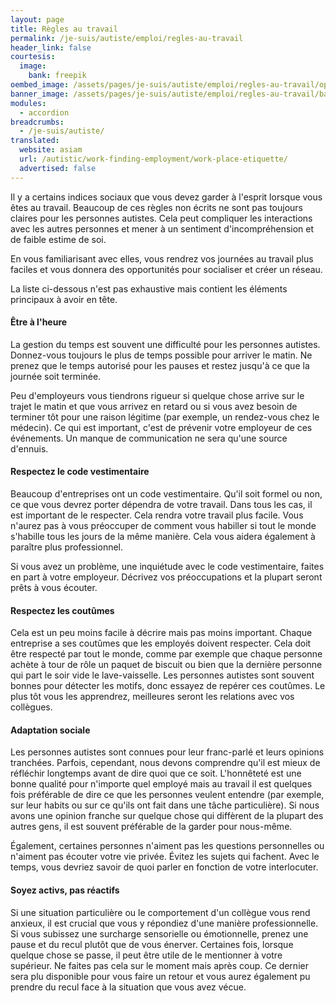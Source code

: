 ```yaml
---
layout: page
title: Règles au travail
permalink: /je-suis/autiste/emploi/regles-au-travail
header_link: false
courtesis:
  image:
    bank: freepik
oembed_image: /assets/pages/je-suis/autiste/emploi/regles-au-travail/opengraph.jpg
banner_image: /assets/pages/je-suis/autiste/emploi/regles-au-travail/banner.jpg
modules:
  - accordion
breadcrumbs:
  - /je-suis/autiste/
translated:
  website: asiam
  url: /autistic/work-finding-employment/work-place-etiquette/
  advertised: false
---
```


Il y a certains indices sociaux que vous devez garder à l'esprit lorsque vous êtes au travail.
Beaucoup de ces règles non écrits ne sont pas toujours claires pour les personnes autistes.
Cela peut compliquer les interactions avec les autres personnes et mener à un sentiment d'incompréhension et de faible estime de soi.

En vous familiarisant avec elles, vous rendrez vos journées au travail plus faciles et vous donnera des opportunités pour socialiser et créer un réseau.

La liste ci-dessous n'est pas exhaustive mais contient les éléments principaux à avoir en tête.

<amp-accordion animate expand-single-section disable-session-states>
 <section expanded>
  <h4 class="n"><span></span>Être à l'heure</h4>
  <div>
<p>La gestion du temps est souvent une difficulté pour les personnes autistes. Donnez-vous toujours le plus de temps possible pour arriver le matin. Ne prenez que le temps autorisé pour les pauses et restez jusqu'à ce que la journée
soit terminée.</p>
<p>Peu d'employeurs vous tiendrons rigueur si quelque chose arrive sur le trajet le matin et que vous arrivez en retard ou 
si vous avez besoin de terminer tôt pour une raison légitime (par exemple, un rendez-vous chez le médecin).
Ce qui est important, c'est de prévenir votre employeur de ces événements.
Un manque de communication ne sera qu'une source d'ennuis.</p>
  </div>
 </section>
 <section>
  <h4 class="n"><span></span>Respectez le code vestimentaire</h4>
  <div>
<p>Beaucoup d'entreprises ont un code vestimentaire. Qu'il soit formel ou non, ce que vous devrez porter dépendra de votre travail.
Dans tous les cas, il est important de le respecter. Cela rendra votre travail plus facile. Vous n'aurez pas à vous préoccuper de comment vous habiller si tout le monde s'habille tous les jours de la même manière.
Cela vous aidera également à paraître plus professionnel.</p>

<p>Si vous avez un problème, une inquiétude avec le code vestimentaire, faites en part à votre employeur. Décrivez vos préoccupations et la plupart seront prêts à vous écouter.</p>
  </div>
 </section>
 <section>
  <h4 class="n"><span></span>Respectez les coutûmes</h4>
  <div>
<p>Cela est un peu moins facile à décrire mais pas moins important. Chaque entreprise a ses coutûmes que les employés doivent respecter.  Cela doit être respecté par tout le monde, comme par exemple que chaque personne achète à tour de rôle un paquet de biscuit
ou bien que la dernière personne qui part le soir vide le lave-vaisselle. Les personnes autistes sont souvent bonnes pour détecter les motifs, donc essayez de repérer ces coutûmes. Le plus tôt vous les apprendrez, meilleures seront
les relations avec vos collègues.</p>
  </div>
 </section>
 <section>
  <h4 class="n"><span></span>Adaptation sociale</h4>
  <div>
<p>Les personnes autistes sont connues pour leur franc-parlé et leurs opinions tranchées. Parfois, cependant, nous devons comprendre qu'il est mieux de réfléchir longtemps avant de dire quoi que ce soit.
L'honnêteté est une bonne qualité pour n'importe quel employé mais au travail il est quelques fois préférable de dire ce que les personnes veulent entendre (par exemple, sur leur habits ou sur ce qu'ils ont fait dans une tâche particulière).
Si nous avons une opinion franche sur quelque chose qui diffèrent de la plupart des autres gens, il est souvent préférable de la garder pour nous-même.</p>

<p>Également, certaines personnes n'aiment pas les questions personnelles ou n'aiment pas écouter votre vie privée. Évitez les sujets qui 
fachent. Avec le temps, vous devriez savoir de quoi parler en fonction de votre interlocuter.</p>
  </div>
 </section>
 <section>
  <h4 class="n"><span></span>Soyez activs, pas réactifs</h4>
  <div>
<p>Si une situation particulière ou le comportement d'un collègue vous rend anxieux, il est crucial que vous y répondiez d'une manière professionnelle.
Si vous subissez une surcharge sensorielle ou émotionnelle, prenez une pause et du recul plutôt que de vous énerver. Certaines fois, lorsque quelque chose se passe, il peut être utile de le mentionner à votre supérieur.
Ne faites pas cela sur le moment mais après coup. Ce dernier sera plu disponible pour vous faire un retour et vous aurez également pu prendre du recul face à la situation que vous avez vécue.</p>
  </div>
 </section>
</amp-accordion>


